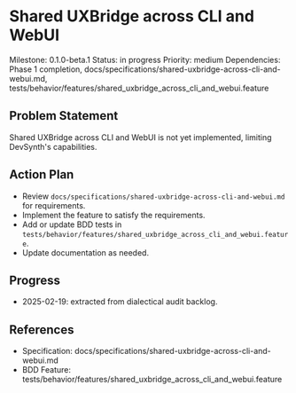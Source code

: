 # Shared UXBridge across CLI and WebUI
Milestone: 0.1.0-beta.1
Status: in progress
Priority: medium
Dependencies: Phase 1 completion, docs/specifications/shared-uxbridge-across-cli-and-webui.md, tests/behavior/features/shared_uxbridge_across_cli_and_webui.feature

## Problem Statement
Shared UXBridge across CLI and WebUI is not yet implemented, limiting DevSynth's capabilities.


## Action Plan
- Review `docs/specifications/shared-uxbridge-across-cli-and-webui.md` for requirements.
- Implement the feature to satisfy the requirements.
- Add or update BDD tests in `tests/behavior/features/shared_uxbridge_across_cli_and_webui.feature`.
- Update documentation as needed.

## Progress
- 2025-02-19: extracted from dialectical audit backlog.

## References
- Specification: docs/specifications/shared-uxbridge-across-cli-and-webui.md
- BDD Feature: tests/behavior/features/shared_uxbridge_across_cli_and_webui.feature

